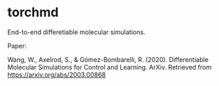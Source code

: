 # torchmd

End-to-end differetiable molecular simulations.

Paper: 

Wang, W., Axelrod, S., & Gómez-Bombarelli, R. (2020). Differentiable Molecular Simulations for Control and Learning. ArXiv. Retrieved from https://arxiv.org/abs/2003.00868
